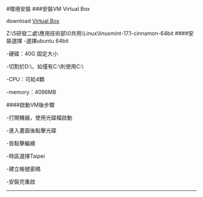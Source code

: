 #環境安裝
###安裝VM Virtual Box

download [Virtual Box](http://www.virtualbox.org/)

Z:\5研發二處\應用技術部\0共用\Linux\linuxmint-17.1-cinnamon-64bit
####安裝選擇
   -選擇ubuntu 64bit
  
   -硬碟：40G 固定大小
  
   -切割於D:\，如僅有C:\則使用C:\
  
   -CPU：可給4顆 
  
   -memory：4096MB
  

####啟動VM後步驟

   -打開機器，使用光碟檔啟動
  
   -進入畫面後點擊光碟
  
   -皆點擊繼續
  
   -時區選擇Taipei
  
   -建立帳號密碼
  
   -安裝完重啟
  
___

